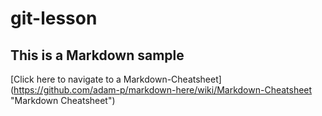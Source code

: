 # git-lesson
## This is a Markdown sample
[Click here to navigate to a Markdown-Cheatsheet] (https://github.com/adam-p/markdown-here/wiki/Markdown-Cheatsheet "Markdown Cheatsheet")
